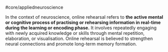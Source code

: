 #core/appliedneuroscience 

In the context of neuroscience, online rehearsal refers to **the active mental or cognitive process of practising or rehearsing information in real-time during the learning or encoding phase.** It involves repeatedly engaging with newly acquired knowledge or skills through mental repetition, elaboration, or visualisation. Online rehearsal is believed to strengthen neural connections and promote long-term memory formation.
